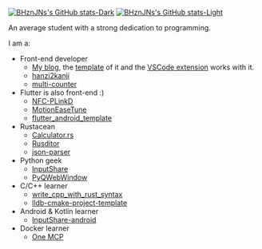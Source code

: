 [![BHznJNs's GitHub stats-Dark](https://github-readme-stats-git-masterrstaa-rickstaa.vercel.app/api?username=BHznJNs&hide_border=true&role=owner,collaborator&theme=dark#gh-dark-mode-only)](https://github.com/BHznJNs#gh-dark-mode-only)
[![BHznJNs's GitHub stats-Light](https://github-readme-stats-git-masterrstaa-rickstaa.vercel.app/api?username=BHznJNs&hide_border=true&role=owner,collaborator#gh-light-mode-only)](https://github.com/BHznJNs#gh-light-mode-only)

An average student with a strong dedication to programming.

I am a:
- Front-end developer
  - [My blog](https://bhznjns.github.io/), the [template](https://github.com/BHznJNs/BaSB) of it and the [VSCode extension](https://github.com/BHznJNs/BaSB-ext) works with it.
  - [hanzi2kanji](https://github.com/BHznJNs/hanzi2kanji)
  - [multi-counter](https://github.com/BHznJNs/multi-counter)
- Flutter is also front-end :)
  - [NFC-PLinkD](https://github.com/BHznJNs/NFC-PLinkD)
  - [MotionEaseTune](https://github.com/BHznJNs/MotionEaseTune)
  - [flutter_android_template](https://github.com/BHznJNs/flutter_android_template)
- Rustacean
  - [Calculator.rs](https://github.com/BHznJNs/Calculator.rs)
  - [Rusditor](https://github.com/BHznJNs/Rusditor)
  - [json-parser](https://github.com/BHznJNs/json-parser)
- Python geek
  - [InputShare](https://github.com/BHznJNs/InputShare)
  - [PyQWebWindow](https://github.com/BHznJNs/PyQWebWindow)
- C/C++ learner
  - [write_cpp_with_rust_syntax](https://github.com/BHznJNs/write_cpp_with_rust_syntax)
  - [lldb-cmake-project-template](https://github.com/BHznJNs/lldb-cmake-project-template)
- Android & Kotlin learner
  - [InputShare-android](https://github.com/BHznJNs/InputShare-android/)
- Docker learner
  - [One MCP](https://github.com/One-MCP/one-mcp)
